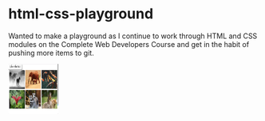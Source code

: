 # html-css-playground

Wanted to make a playground as I continue to work through HTML and CSS modules on the Complete Web Developers Course and get in the habit of pushing more items to git.


<img src="flexbox/Screen Shot 2019-04-11 at 5.22.09 PM.png" width="100px" height="100px">
